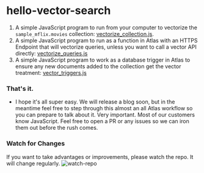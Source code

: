 # hello-vector-search


1. A simple JavaScript program to run from your computer to vectorize the `sample_mflix.movies` collection: [vectorize_collection.js](vectorize_collection.js).
2. A simple JavaScript program to run as a function in Atlas with an HTTPS Endpoint that will vectorize queries, unless you want to call a vector API directly: [vectorize_queries.js](vectorize_queries.js)
3. A simple JavaScript program to work as a database trigger in Atlas to ensure any new documents added to the collection get the vector treatment: [vector_triggers.js](vector_triggers.js)

### That's it. 

- I hope it's all super easy. We will release a blog soon, but in the meantime feel free to step through this almost an all Atlas workflow so you can prepare to talk about it. Very important. Most of our customers know JavaScript. Feel free to open a PR or any issues so we can iron them out before the rush comes. 

### Watch for Changes

If you want to take advantages or improvements, please watch the repo. It will change regularly.
![watch-repo](https://user-images.githubusercontent.com/2353608/194164132-ced7a315-6fd0-4927-b485-f11d6931fc87.gif)
